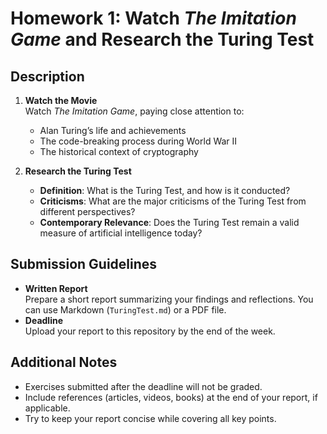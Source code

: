 # Homework 1: Watch *The Imitation Game* and Research the Turing Test

## Description

1. **Watch the Movie**  
   Watch *The Imitation Game*, paying close attention to:
   - Alan Turing’s life and achievements
   - The code-breaking process during World War II
   - The historical context of cryptography

2. **Research the Turing Test**  
   - **Definition**: What is the Turing Test, and how is it conducted?  
   - **Criticisms**: What are the major criticisms of the Turing Test from different perspectives?  
   - **Contemporary Relevance**: Does the Turing Test remain a valid measure of artificial intelligence today?

## Submission Guidelines

- **Written Report**  
  Prepare a short report summarizing your findings and reflections. You can use Markdown (`TuringTest.md`) or a PDF file.  
- **Deadline**  
  Upload your report to this repository by the end of the week.

## Additional Notes

- Exercises submitted after the deadline will not be graded.
- Include references (articles, videos, books) at the end of your report, if applicable.
- Try to keep your report concise while covering all key points.

